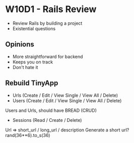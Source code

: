 # W10D1 - Rails Review

- Review Rails by building a project
- Existential questions

## Opinions

- More straightforward for backend
- Keeps you on track
- Don't hate it

## Rebuild TinyApp

- Urls (Create / Edit / View Single / View All / Delete)
- Users (Create / Edit / View Single / View All / Delete)

Users and Urls, should have BREAD (CRUD)

- Sessions (Read / Create / Delete)

Url => short_url / long_url / description
Generate a short url? rand(36\*\*6).to_s(36)
